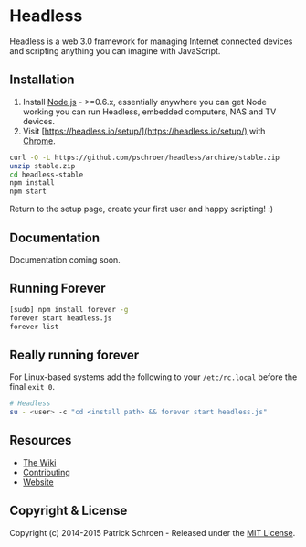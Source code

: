 # Headless

Headless is a web 3.0 framework for managing Internet connected devices and scripting anything you can imagine with JavaScript.


## Installation

1. Install [Node.js](http://nodejs.org/) - >=0.6.x, essentially anywhere you can get Node working you can run Headless, embedded computers, NAS and TV devices.
1. Visit [https://headless.io/setup/](https://headless.io/setup/) with [Chrome](https://www.google.com/chrome/).

```sh
curl -O -L https://github.com/pschroen/headless/archive/stable.zip
unzip stable.zip
cd headless-stable
npm install
npm start
```

Return to the setup page, create your first user and happy scripting! :)


## Documentation

Documentation coming soon.


## Running Forever

```sh
[sudo] npm install forever -g
forever start headless.js
forever list
```


## Really running forever

For Linux-based systems add the following to your `/etc/rc.local` before the final `exit 0`.

```sh
# Headless
su - <user> -c "cd <install path> && forever start headless.js"
```


## Resources

* [The Wiki](https://github.com/pschroen/headless/wiki)
* [Contributing](https://github.com/pschroen/headless/wiki/Contributing)
* [Website](https://headless.io/)


## Copyright & License

Copyright (c) 2014-2015 Patrick Schroen - Released under the [MIT License](LICENSE).

